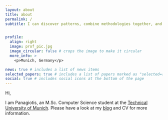```yaml
---
layout: about
title: about
permalink: /
subtitle: I can discover patterns, combine methodologies together, and propose extensions


profile:
  align: right
  image: prof_pic.jpg
  image_circular: false # crops the image to make it circular
  more_info: >
    <p>Munich, Germany</p>

news: true # includes a list of news items
selected_papers: true # includes a list of papers marked as "selected={true}"
social: true # includes social icons at the bottom of the page
---
```


Hi,

I am Panagiotis, an M.Sc. Computer Science student at the [Technical University of Munich](https://www.tum.de/en/). Please have a look at my [blog](https://petropoulakispanagiotis.github.io/blog/) and CV for more information. 
